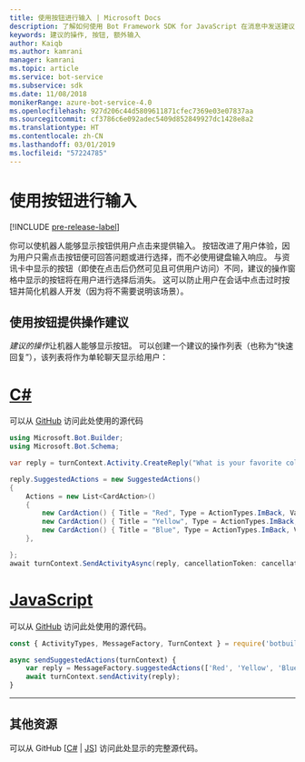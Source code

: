 ```yaml
---
title: 使用按钮进行输入 | Microsoft Docs
description: 了解如何使用 Bot Framework SDK for JavaScript 在消息中发送建议的操作。
keywords: 建议的操作, 按钮, 额外输入
author: Kaiqb
ms.author: kamrani
manager: kamrani
ms.topic: article
ms.service: bot-service
ms.subservice: sdk
ms.date: 11/08/2018
monikerRange: azure-bot-service-4.0
ms.openlocfilehash: 927d206c44d5809611871cfec7369e03e07837aa
ms.sourcegitcommit: cf3786c6e092adec5409d852849927dc1428e8a2
ms.translationtype: HT
ms.contentlocale: zh-CN
ms.lasthandoff: 03/01/2019
ms.locfileid: "57224785"
---
```

# <a name="use-button-for-input"></a>使用按钮进行输入

[!INCLUDE [pre-release-label](../includes/pre-release-label.md)]

你可以使机器人能够显示按钮供用户点击来提供输入。 按钮改进了用户体验，因为用户只需点击按钮便可回答问题或进行选择，而不必使用键盘输入响应。 与资讯卡中显示的按钮（即使在点击后仍然可见且可供用户访问）不同，建议的操作窗格中显示的按钮将在用户进行选择后消失。 这可以防止用户在会话中点击过时按钮并简化机器人开发（因为将不需要说明该场景）。 

## <a name="suggest-action-using-button"></a>使用按钮提供操作建议

*建议的操作*让机器人能够显示按钮。 可以创建一个建议的操作列表（也称为“快速回复”），该列表将作为单轮聊天显示给用户： 

# <a name="ctabcsharp"></a>[C#](#tab/csharp)

可以从 [GitHub](https://aka.ms/SuggestedActionsCSharp) 访问此处使用的源代码

```csharp
using Microsoft.Bot.Builder;
using Microsoft.Bot.Schema;

var reply = turnContext.Activity.CreateReply("What is your favorite color?");

reply.SuggestedActions = new SuggestedActions()
{
    Actions = new List<CardAction>()
    {
        new CardAction() { Title = "Red", Type = ActionTypes.ImBack, Value = "Red" },
        new CardAction() { Title = "Yellow", Type = ActionTypes.ImBack, Value = "Yellow" },
        new CardAction() { Title = "Blue", Type = ActionTypes.ImBack, Value = "Blue" },
    },

};
await turnContext.SendActivityAsync(reply, cancellationToken: cancellationToken);
```

# <a name="javascripttabjavascript"></a>[JavaScript](#tab/javascript)
可以从 [GitHub](https://aka.ms/SuggestActionsJS) 访问此处使用的源代码。

```javascript
const { ActivityTypes, MessageFactory, TurnContext } = require('botbuilder');

async sendSuggestedActions(turnContext) {
    var reply = MessageFactory.suggestedActions(['Red', 'Yellow', 'Blue'], 'What is the best color?');
    await turnContext.sendActivity(reply);
}
```

---

## <a name="additional-resources"></a>其他资源

可以从 GitHub [[C#](https://aka.ms/SuggestedActionsCSharp) | [JS](https://aka.ms/SuggestActionsJS)] 访问此处显示的完整源代码。
